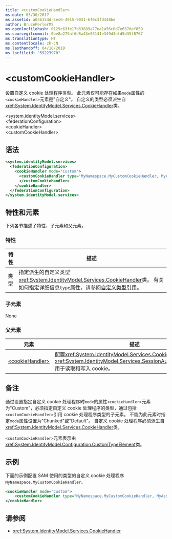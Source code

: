 ```yaml
---
title: <customCookieHandler>
ms.date: 03/30/2017
ms.assetid: a03b153d-5ec6-4915-9031-6f0c3fd348be
author: BrucePerlerMS
ms.openlocfilehash: 0129c63fe17b63889a77ea1a56c0d7e657def859
ms.sourcegitcommit: 0be8a279af6d8a43e03141e349d3efd5d35f8767
ms.translationtype: HT
ms.contentlocale: zh-CN
ms.lasthandoff: 04/18/2019
ms.locfileid: "59223970"
---
```

# <a name="customcookiehandler"></a>\<customCookieHandler>
设置自定义 cookie 处理程序类型。 此元素仅可能存在如果`mode`属性的`<cookieHandler>`元素是"自定义"。 自定义的类型必须派生自<xref:System.IdentityModel.Services.CookieHandler>类。  
  
 \<system.identityModel.services>  
\<federationConfiguration>  
\<cookieHandler>  
\<customCookieHandler>  
  
## <a name="syntax"></a>语法  
  
```xml  
<system.identityModel.services>  
  <federationConfiguration>  
    <cookieHandler mode="Custom">  
      <customCookieHandler type="MyNamespace.MyCustomCookieHandler, MyAssembly" >  
      </customCookieHandler>  
    </cookieHandler>  
  </federationConfiguration>  
</system.identityModel.services>  
```  
  
## <a name="attributes-and-elements"></a>特性和元素  
 下列各节描述了特性、子元素和父元素。  
  
### <a name="attributes"></a>特性  
  
|特性|描述|  
|---------------|-----------------|  
|类型|指定派生的自定义类型<xref:System.IdentityModel.Services.CookieHandler>类。 有关如何指定详细信息`type`属性，请参阅[自定义类型引用](../../../../../docs/framework/configure-apps/file-schema/windows-workflow-foundation/index.md)。|  
  
### <a name="child-elements"></a>子元素  
 None  
  
### <a name="parent-elements"></a>父元素  
  
|元素|描述|  
|-------------|-----------------|  
|[\<cookieHandler>](../../../../../docs/framework/configure-apps/file-schema/windows-identity-foundation/cookiehandler.md)|配置<xref:System.IdentityModel.Services.CookieHandler>的<xref:System.IdentityModel.Services.SessionAuthenticationModule>用于读取和写入 cookie。|  
  
## <a name="remarks"></a>备注  
 通过设置指定自定义 cookie 处理程序时`mode`的属性`<cookieHandler>`元素为"Custom"，必须指定自定义 cookie 处理程序的类型，通过包括`<customCookieHandler>`引用 cookie 处理程序类型的子元素。 不能为此元素时指定`mode`属性设置为"Chunked"或"Default"。 自定义 cookie 处理程序必须派生自<xref:System.IdentityModel.Services.CookieHandler>类。  
  
 `<customCookieHandler>`元素表示由<xref:System.IdentityModel.Configuration.CustomTypeElement>类。  
  
## <a name="example"></a>示例  
 下面的示例配置 SAM 使用的类型的自定义 cookie 处理程序`MyNamespace.MyCustomCookieHandler`。  
  
```xml  
<cookieHandler mode="Custom">  
    <customCookieHandler type="MyNamespace.MyCustomCookieHandler, MyAssembly" />  
</cookieHandler>  
```  
  
## <a name="see-also"></a>请参阅

- <xref:System.IdentityModel.Services.CookieHandler>

